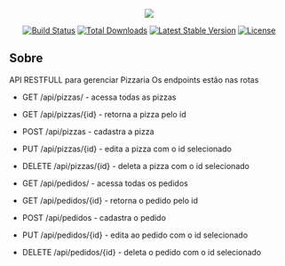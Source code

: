 <p align="center"><img src="https://laravel.com/assets/img/components/logo-laravel.svg"></p>

<p align="center">
<a href="https://travis-ci.org/laravel/framework"><img src="https://travis-ci.org/laravel/framework.svg" alt="Build Status"></a>
<a href="https://packagist.org/packages/laravel/framework"><img src="https://poser.pugx.org/laravel/framework/d/total.svg" alt="Total Downloads"></a>
<a href="https://packagist.org/packages/laravel/framework"><img src="https://poser.pugx.org/laravel/framework/v/stable.svg" alt="Latest Stable Version"></a>
<a href="https://packagist.org/packages/laravel/framework"><img src="https://poser.pugx.org/laravel/framework/license.svg" alt="License"></a>
</p>

## Sobre
API RESTFULL para gerenciar Pizzaria
Os endpoints estão nas rotas

- GET /api/pizzas/ - acessa todas as pizzas
- GET /api/pizzas/{id} - retorna a pizza pelo id
- POST /api/pizzas - cadastra a pizza 
- PUT  /api/pizzas/{id}  - edita a pizza com o id selecionado
- DELETE  /api/pizzas/{id}  - deleta a pizza com o id selecionado

- GET /api/pedidos/ - acessa todas os pedidos
- GET /api/pedidos/{id} - retorna o pedido pelo id
- POST /api/pedidos - cadastra o pedido
- PUT  /api/pedidos/{id}  - edita ao pedido com o id selecionado
- DELETE  /api/pedidos/{id}  - deleta o pedido com o id selecionado

